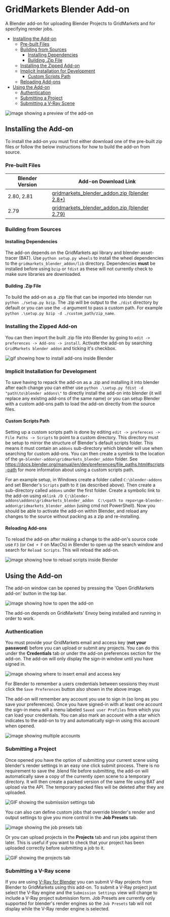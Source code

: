 # GridMarkets Blender Add-on
A Blender add-on for uploading Blender Projects to GridMarkets and for specifying render jobs.

- [Installing the Add-on](#installing-the-add-on)
  - [Pre-built Files](#pre-built-files)
  - [Building from Sources](#building-from-sources)
    - [Installing Dependencies](#installing-dependencies)
    - [Building .Zip File](#building-zip-file)
  - [Installing the Zipped Add-on](#installing-the-zipped-add-on)
  - [Implicit Installation for Development](#implicit-installation-for-development)
    - [Custom Scripts Path](#custom-scripts-path)
  - [Reloading Add-ons](#reloading-add-ons)
- [Using the Add-on](#using-the-add-on)
  - [Authentication](#authentication)
  - [Submitting a Project](#submitting-a-project)
  - [Submitting a V-Ray Scene](#submitting-a-v-ray-scene)

![image showing a preview of the add-on](static/floating_window.png)

## Installing the Add-on

To install the add-on you must first either download one of the pre-built zip files or follow the below instructions for
how to build the add-on from source.

### Pre-built Files

| Blender Version   | Add-on Download Link|
|-------------------|--------|
| 2.80, 2.81  | [gridmarkets_blender_addon.zip (blender 2.8*)](https://github.com/Gridmarkets/gm-blender-addon/releases/latest/download/gridmarkets_blender_addon.zip)  |
| 2.79  | [gridmarkets_blender_addon.zip (blender 2.79)](https://github.com/Gridmarkets/gm-blender-addon/releases/download/v1.2.0/gridmarkets_blender_addon_v2_79.zip)  |

### Building from Sources

#### Installing Dependencies
The add-on depends on the GridMarkets api library and blender-asset-tracer (BAT). Use `python setup.py wheels` to 
install the wheel dependencies to the `gridmarkets_blender_addon/lib` directory. Dependencies **must** be installed 
before using `bzip` or `fdist` as these will not currently check to make sure libraries are downloaded.

#### Building .Zip File
To build the add-on as a .zip file that can be imported into blender run `python ./setup.py bzip`. The .zip will be 
output to the `./dist` directory by default or you can use the `-d` argument to pass a custom path. For example
`python .\setup.py bzip -d ./custom_path/zip_name`.

### Installing the Zipped Add-on
You can then import the built .zip file into Blender by going to `edit -> preferences -> Add-ons -> install`. Activate the 
add-on by searching `GridMarkets blender addon` and ticking it's checkbox.

![gif showing how to install add-ons inside Blender](static/blender_addon_install_walkthrough.gif)

### Implicit Installation for Development
To save having to repack the add-on as a .zip and installing it into blender after each change you can either use 
`python .\setup.py fdist -d "path\to\blender addons\"` to directly install the add-on into blender (it will replace any 
existing add-ons of the same name) or you can setup Blender with a custom add-ons path to load the add-on directly from
the source files.

#### Custom Scripts Path
Setting up a custom scripts path is done by editing `edit -> prefereces -> File Paths -> Scripts` to point to a custom 
directory. This directory must be setup to mirror the structure of Blender's default scripts folder. This means it must 
contain an `addons` sub-directory which blender will use when searching for custom add-ons. You can then create a 
symlink to the location of the `gm-blender-addon\gridmarkets_blender_addon` folder. See 
https://docs.blender.org/manual/en/dev/preferences/file_paths.html#scripts-path for more information about using a 
custom scripts path.

For an example setup, in Windows create a folder called `C:\blender-addons` and set Blender's `Scripts` path to it (as 
described above). Then create a sub-directory called `addons` under the first folder. Create a symbolic link to the 
add-on using `mklink /D C:\blender-addons\addons\gridmarkets_blender_addon 
C:\<path to repo>\gm-blender-addon\gridmarkets_blender_addon` (using cmd not PowerShell). Now you should be able to 
activate the add-on within Blender, and reload any changes to the source without packing as a zip and re-installing.

#### Reloading Add-ons
To reload the add-on after making a change to the
add-on's source code use `F3` (or `Cmd + F` on MacOs) in Blender to open up the search window and search for 
`Reload Scripts`. This will reload the add-on.

![image showing how to reload scripts inside Blender](static/reload_scripts.png)

## Using the Add-on
The add-on window can be opened by pressing the 'Open GridMarkets add-on' button in the top bar.

![image showing how to open the add-on](static/open_button.png)

The add-on depends on GridMarkets' Envoy being installed and running in order to work.

### Authentication
You must provide your GridMarkets email and access key (__not your password__) before you can upload or submit any 
projects. You can do this under the __Credentials__ tab or under the add-on preferences section for the add-on. The 
add-on will only display the sign-in window until you have signed in.

![image showing where to insert email and access key](static/add-on_preferences.png)

For Blender to remember a users credentials between sessions they must click the `Save Preferences` button also shown in 
the above image.

The add-on will remember any account you use to sign in (so long as you save your preferences). Once you have signed-in
with at least one account the sign-in menu will a menu labeled `Saved user Profiles` from which you can load your 
credentials. You can also mark an account with a star which indicates to the add-on to try and automatically sign-in
using this account when opened.

![image showing multiple accounts](static/multiple_accounts.gif)

### Submitting a Project

Once opened you have the option of submitting your current scene using blender's render settings in an easy one click
submit process. There is no requirement to save the .blend file before submitting, the add-on will automatically save a 
copy of the currently open scene to a temporary directory. It will then create a packed version of the same file using 
BAT and upload via the API. The temporary packed files will be deleted after they are uploaded.

![GIF showing the submission settings tab](static/submission_view.gif)

You can also can define custom jobs that override blender's render and output settings to give you more control in the 
__Job Presets__ tab. 

![image showing the job presets tab](static/job_presets_view.png)

Or you can upload projects in the __Projects__ tab and run jobs against them later. This is useful if you want to check
that your project has been uploaded correctly before submitting a job to it.

![GIF showing the projects tab](static/project_upload.gif)

### Submitting a V-Ray scene

If you are using [V-Ray for Blender](https://docs.chaosgroup.com/display/VFBlender/Quick+Start+Guide) you can submit
V-Ray projects from Blender to GridMarkets using this add-on. To submit a V-Ray project just select the V-Ray engine 
and the `Submission Settings` view will change to include a V-Ray project submission form. Job Presets are currently 
only supported for blender's render engines so the `Job Presets` tab will not display while the V-Ray render engine is
selected.
